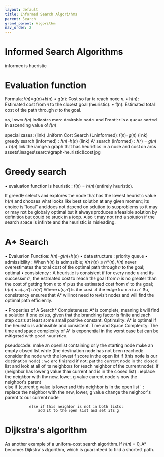 ```yaml
---
layout: default
title: Informed Search Algorithms
parent: Search
grand_parent: Algorithm
nav_order: 2
---
```


# Informed Search Algorithms

informed is hueristic

# Evaluation function
Formula: 𝑓(𝑛)=g(n)+h(n)
• g(n): Cost so far to reach node 𝑛.
• h(n): Estimated cost from 𝑛 to the closest goal (heuristic).
• f(n): Estimated total cost of the path through 𝑛 to the goal.

so, lower 𝑓(𝑛) indicates more desirable node. 
and Frontier is a queue sorted in ascending value of 𝑓(𝑛)

special cases: 
(link) Uniform Cost Search (Uninformed): 𝑓(𝑛)=𝑔(𝑛)
(link) greedy search (informed) : 𝑓(𝑛)=ℎ(𝑛)
(link) A* search (informed) : 𝑓(𝑛) = 𝑔(𝑛) + ℎ(𝑛)
link the iamge a graph that has heuristics in a node and cost on arcs
assets\images\search\graph-heuristic&cost.jpg

# Greedy search
• evaluation function is heuristic : 𝑓(𝑛) = ℎ(𝑛) (entirely heuristic).

 It greedly selects and explores the node that has the lowest heuristic value ℎ(𝑛) and chooses what looks like best solution at any given moment; its choice is “local” and does not depend on solution to subproblems so it may or may not be globally optimal but it always produces a feasible solution by definition but could be stuck in a loop. Also it may not find a solution if the search space is infinite and the heuristic is misleading.

# A* Search
• Evaluation Function: 𝑓(𝑛)=𝑔(𝑛)+ℎ(𝑛)
• data structure : priority queue
• admissibility : When ℎ(𝑛) is admissible; ∀𝑛 ℎ(𝑛) ≤ ℎ*(𝑛), 𝑓(𝑛) never overestimates the total cost of the optimal path through 𝑛 to the goal; optimal
• consistency : A heuristic is consistent if for every node 𝑛 and its successor 𝑛′, the estimated cost to reach the goal from 𝑛 is no greater than the cost of getting from 𝑛 to 𝑛′ plus the estimated cost from 𝑛′ to the goal; ℎ(𝑛) ≤ 𝑐(𝑛,𝑛′)+ℎ(𝑛′) Where 𝑐(𝑛,𝑛′) is the cost of the edge from 𝑛 to 𝑛′. So, consistency ensures that A* will not need to revisit nodes and will find the optimal path efficiently.

• Properties of A Search*
Completeness: A* is complete, meaning it will find a solution if one exists, given that the branching factor is finite and each step costs at least some small positive constant.
Optimality: A* is optimal if the heuristic is admissible and consistent.
Time and Space Complexity: The time and space complexity of A* is exponential in the worst case but can be mitigated with good heuristics.

pseudocode:
   make an openlist containing only the starting node
   make an empty closed list
   while (the destination node has not been reached):
       consider the node with the lowest f score in the open list
       if (this node is our destination node) :
           we are finished 
       if not:
           put the current node in the closed list and look at all of its neighbors
           for (each neighbor of the current node):
               if (neighbor has lower g value than current and is in the closed list) :
                   replace the neighbor with the new, lower, g value 
                   current node is now the neighbor's parent            
               else if (current g value is lower and this neighbor is in the open list ) :
                   replace the neighbor with the new, lower, g value 
                   change the neighbor's parent to our current node

               else if this neighbor is not in both lists:
                   add it to the open list and set its g

# Dijkstra's algorithm
As another example of a uniform-cost search algorithm. If ℎ(𝑛) = 0, A* becomes Dijkstra's algorithm, which is guaranteed to find a shortest path.